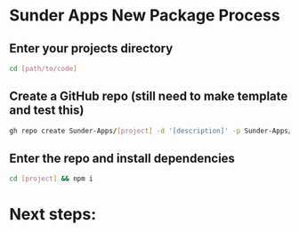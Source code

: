 # Sunder Apps New Package Process
## Enter your projects directory
```bash
cd [path/to/code]
```

## Create a GitHub repo (still need to make template and test this)
```bash
gh repo create Sunder-Apps/[project] -d '[description]' -p Sunder-Apps/template --public --clone
```

## Enter the repo and install dependencies
```bash
cd [project] && npm i
```

# Next steps:
